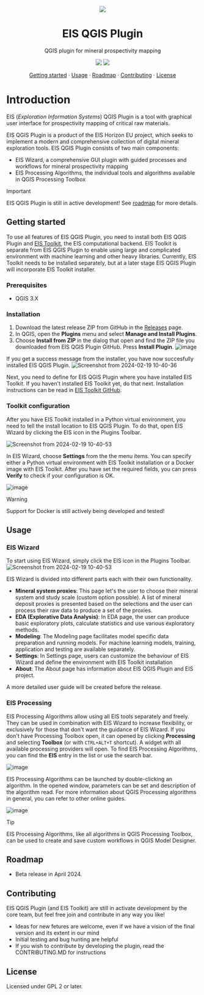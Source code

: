 <!-- logo -->
<p align="center">
  <img src="https://github.com/GispoCoding/eis_qgis_plugin/assets/113038549/6792ed06-f1f1-4a69-b9f6-1ca78eaeff4a" align="center"/>
</p>

<h1 align="center">EIS QGIS Plugin</h2>
<p align="center">QGIS plugin for mineral prospectivity mapping</p>

<!-- badges -->
<p align="center">
  <a href="https://github.com/astral-sh/ruff">
    <img src="https://img.shields.io/endpoint?url=https://raw.githubusercontent.com/astral-sh/ruff/main/assets/badge/v2.json"
  /></a>
  <a href="https://www.gnu.org/licenses/old-licenses/gpl-2.0.en.html">
    <img src="https://img.shields.io/badge/License-GPL_v2-blue.svg"
  /></a>
</p>

<!-- links to sections / TOC -->
<p align="center">
  <a href="#getting-started">Getting started</a>
  ·
  <a href="#getting-started">Usage</a>
  ·
  <a href="#getting-started">Roadmap</a>
  ·
  <a href="#getting-started">Contributing</a>
  ·
  <a href="#getting-started">License</a>
</p>


# Introduction

EIS (_Exploration Information Systems_) QGIS Plugin is a tool with graphical user interface for prospectivity mapping of critical raw materials.

EIS QGIS Plugin is a product of the EIS Horizon EU project, which seeks to implement a modern and comprehensive collection of digital mineral exploration tools. EIS QGIS Plugin consists of two main components:
- EIS Wizard, a comprehensive GUI plugin with guided processes and workflows for mineral prospectivity mapping
- EIS Processing Algorithms, the individual tools and algorithms available in QGIS Processing Toolbox

> [!IMPORTANT]  
> EIS QGIS Plugin is still in active development! See [roadmap](#roadmap) for more details.


## Getting started
To use all features of EIS QGIS Plugin, you need to install both EIS QGIS Plugin and [EIS Toolkit](https://github.com/GispoCoding/eis_toolkit), the EIS computational backend. EIS Toolkit is separate from EIS QGIS Plugin to enable using large and complicated environment with machine learning and other heavy libraries. Currently, EIS Toolkit needs to be installed separately, but at a later stage EIS QGIS Plugin will incorporate EIS Toolkit installer.

### Prerequisites
- QGIS 3.X

### Installation
1. Download the latest release ZIP from GitHub in the [Releases](https://github.com/GispoCoding/eis_qgis_plugin/releases) page.
2. In QGIS, open the **Plugins** menu and select **Manage and Install Plugins**.
3. Choose **Install from ZIP** in the dialog that open and find the ZIP file you downloaded from EIS QGIS Plugin GitHub. Press **Install Plugin**.
![image](https://github.com/GispoCoding/eis_qgis_plugin/assets/113038549/cd83dfed-a0f5-4eab-b4f1-ace8d1d88713)

If you get a success message from the installer, you have now succesfully installed EIS QGIS Plugin.
![Screenshot from 2024-02-19 10-40-36](https://github.com/GispoCoding/eis_qgis_plugin/assets/113038549/42f20d3e-a8ab-48d5-a9e3-4ddb4bdb2da3)

Next, you need to define for EIS QGIS Plugin where you have installed EIS Toolkit. If you haven't installed EIS Toolkit yet, do that next. Installation instructions can be read in [EIS Toolkit GitHub](https://github.com/GispoCoding/eis_toolkit).


### Toolkit configuration
After you have EIS Toolkit installed in a Python virtual environment, you need to tell the install location to EIS QGIS Plugin. To do that, open EIS Wizard by clicking the EIS icon in the Plugins Toolbar.

![Screenshot from 2024-02-19 10-40-53](https://github.com/GispoCoding/eis_qgis_plugin/assets/113038549/5075a261-4e55-4b1a-88fe-5b25ab11568d)

In EIS Wizard, choose **Settings** from the the menu items. You can specify either a Python virtual environment with EIS Toolkit installation or a Docker image with EIS Toolkit. After you have set the required fields, you can press **Verify** to check if your configuration is OK.

![image](https://github.com/GispoCoding/eis_qgis_plugin/assets/113038549/e3c70178-fa2e-48a0-ab0b-84e1dbac2d0e)


> [!WARNING]  
> Support for Docker is still actively being developed and tested!


## Usage

### EIS Wizard
To start using EIS Wizard, simply click the EIS icon in the Plugins Toolbar. ![Screenshot from 2024-02-19 10-40-53](https://github.com/GispoCoding/eis_qgis_plugin/assets/113038549/5075a261-4e55-4b1a-88fe-5b25ab11568d)

EIS Wizard is divided into different parts each with their own functionality.

- **Mineral system proxies**: This page let's the user to choose their mineral system and study scale (custom option possible). A list of mineral deposit proxies is presented based on the selections and the user can process their raw data to produce a set of the proxies.
- **EDA (Explorative Data Analysis)**: In EDA page, the user can produce basic exploratory plots, calculate statistics and use various exploratory methods.
- **Modeling**: The Modeling page facilitates model specific data preparation and running models. For machine learning models, training, application and testing are available separately.
- **Settings**: In Settings page, users can customize the behaviour of EIS Wizard and define the environment with EIS Toolkit installation
- **About**: The About page has information about EIS QGIS Plugin and EIS project.

A more detailed user guide will be created before the release.


### EIS Processing
EIS Processing Algorithms allow using all EIS tools separately and freely. They can be used in combination with EIS Wizard to increase flexibility, or exclusively for those that don't want the guidance of EIS Wizard. If you don't have Processing Toolbox open, it can opened by clicking **Processing** and selecting **Toolbox** (or with `CTRL+ALT+T` shortcut). A widget with all available processing providers will open. To find EIS Processing Algorithms, you can find the **EIS** entry in the list or use the search bar.

![image](https://github.com/GispoCoding/eis_qgis_plugin/assets/113038549/0e1e8b63-594e-4061-b0b5-b89ccb9bb6b5)

EIS Processing Algorithms can be launched by double-clicking an algorithm. In the opened window, parameters can be set and description of the algorithm read. For more information about QGIS Processing algorithms in general, you can refer to other online guides.

![image](https://github.com/GispoCoding/eis_qgis_plugin/assets/113038549/6eabe812-5360-406b-a9ff-150e5a09f44e)


> [!TIP]
> EIS Processing Algorithms, like all algorithms in QGIS Processing Toolbox, can be used to create and save custom workflows in QGIS Model Designer. 


## Roadmap
- Beta release in April 2024.


## Contributing
EIS QGIS Plugin (and EIS Toolkit) are still in activate development by the core team, but feel free join and contribute in any way you like!
- Ideas for new fetures are welcome, even if we have a vision of the final version and its extent in our mind
- Initial testing and bug hunting are helpful
- If you wish to contribute by developing the plugin, read the CONTRIBUTING.MD for instructions


## License
Licensed under GPL 2 or later.
